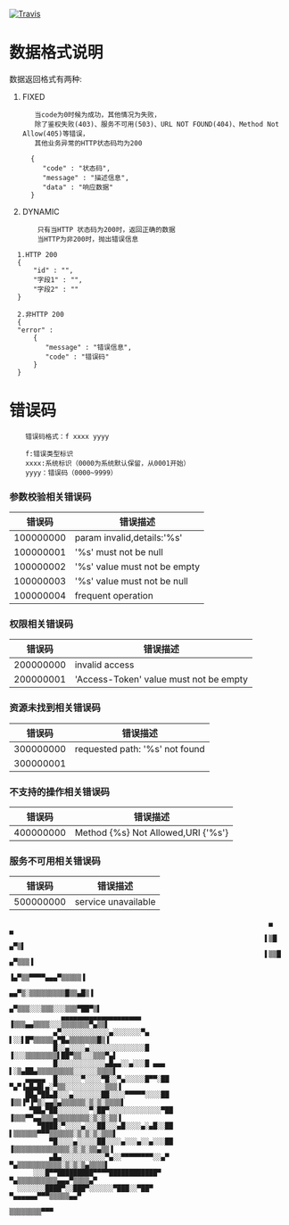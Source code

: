 [![Travis](https://img.shields.io/travis/rust-lang/rust.svg)]()

# 数据格式说明


数据返回格式有两种:

1. FIXED


    ```
       当code为0时候为成功，其他情况为失败，
       除了鉴权失败(403)、服务不可用(503)、URL NOT FOUND(404)、Method Not Allow(405)等错误，
       其他业务异常的HTTP状态码均为200
    ```
         
   
   ```
     {
        "code" : "状态码",
        "message" : "描述信息",
        "data" : "响应数据"
     }
   ```

2. DYNAMIC

  ```
         只有当HTTP 状态码为200时，返回正确的数据
         当HTTP为非200时，抛出错误信息
   ```
       
   ```
     1.HTTP 200
     {
         "id" : "",
         "字段1" : "",
         "字段2" : ""
     }
     
     2.非HTTP 200
     {
     "error" :
    	 {
     		"message" : "错误信息",
     		"code" : "错误码"
     	 }
     }
   ```


# 错误码

        
        
        错误码格式：f xxxx yyyy
    
        f:错误类型标识
        xxxx:系统标识（0000为系统默认保留，从0001开始）
        yyyy：错误码（0000~9999）
        
        

###  **参数校验相关错误码**

| 错误码       |             错误描述               |
| -------     | ----------------------------------|
| 100000000   |       param invalid,details:'%s'  |
| 100000001   |       '%s' must not be null       |
| 100000002   |       '%s' value must not be empty|
| 100000003   |       '%s' value must not be null |
| 100000004   |       frequent operation          |

### **权限相关错误码**

| 错误码       |             错误描述                    |
| --------    | -------------------------------------- |
| 200000000   | invalid access                         |
| 200000001   | 'Access-Token' value must not be empty |

### **资源未找到相关错误码**

| 错误码         | 错误描述                        |
| ------------- | ------------------------------ |
| 300000000     | requested path: '%s' not found |
| 300000001     |                                |

### **不支持的操作相关错误码**

| 错误码           | 错误描述                                |
| --------------- | -------------------------------------- |
| 400000000       | Method {%s} Not Allowed,URI {'%s'}     |


### **服务不可用相关错误码**

| 错误码     |   错误描述           |
| ------    | ------------------- |
| 500000000 | service unavailable |

 
    
    
    

                                                                     ▄              ▄
                                                                    ▌▒█           ▄▀▒▌
                                                                    ▌▒▒█        ▄▀▒▒▒▐
                                                                   ▐▄▀▒▒▀▀▀▀▄▄▄▀▒▒▒▒▒▐
                                                                 ▄▄▀▒░▒▒▒▒▒▒▒▒▒█▒▒▄█▒▐
                                                               ▄▀▒▒▒░░░▒▒▒░░░▒▒▒▀██▀▒▌
                 ▄▄▄▄▄▄▄▄▄▄▄▄▄▄▄▄▄▄▄▄                         ▐▒▒▒▄▄▒▒▒▒░░░▒▒▒▒▒▒▒▀▄▒▒▌
               ▄▀░░░░░░░░░░░░▄░░░░░░░▀▄                       ▌░░▌█▀▒▒▒▒▒▄▀█▄▒▒▒▒▒▒▒█▒▐
               █░░▄░░░░▄░░░░░░░░░░░░░░█                      ▐░░░▒▒▒▒▒▒▒▒▌██▀▒▒░░░▒▒▒▀▄▌
               █░░░░░░░░░░░░▄█▄▄░░▄░░░█ ▄▄▄                  ▌░▒▄██▄▒▒▒▒▒▒▒▒▒░░░░░░▒▒▒▒▌
        ▄▄▄▄▄  █░░░░░░▀░░░░▀█░░▀▄░░░░░█▀▀░██                ▀▄▀▐▄█▄█▌▄░▀▒▒░░░░░░░░░░▒▒▒▐
        ██▄▀██▄█░░░▄░░░░░░░██░░░░▀▀▀▀▀░░░░██                ▐▒▒▐▀▐▀▒░▄▄▒▄▒▒▒▒▒▒░▒░▒░▒▒▒▒▌
         ▀██▄▀██░░░░░░░░▀░██▀░░░░░░░░░░░░░▀██               ▐▒▒▒▀▀▄▄▒▒▒▄▒▒▒▒▒▒▒▒░▒░▒░▒▒▐
           ▀████░▀░░░░▄░░░██░░░▄█░░░░▄░▄█░░██                ▌▒▒▒▒▒▒▀▀▀▒▒▒▒▒▒░▒░▒░▒░▒▒▒▌
              ▀█░░░░▄░░░░░██░░░░▄░░░▄░░▄░░░██                ▐▒▒▒▒▒▒▒▒▒▒▒▒▒▒░▒░▒░▒▒▄▒▒▐
              ▄█▄░░░░░░░░░░░▀▄░░▀▀▀▀▀▀▀▀░░▄▀                  ▀▄▒▒▒▒▒▒▒▒▒▒▒░▒░▒░▒▄▒▒▒▒▌
          ░░░█▀▀█████████▀▀▀▀████████████▀                      ▀▄▒▒▒▒▒▒▒▒▒▒▄▄▄▀▒▒▒▒▄▀
      ░░░░░░░████▀░░███▀░░░░░░▀███░░▀██▀                          ▀▄▄▄▄▄▄▀▀▀▒▒▒▒▒▄▄▀
                                                                      ▒▒▒▒▒▒▒▒▀▀▀


